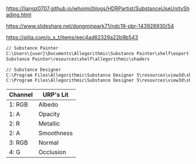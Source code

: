 
https://liangz0707.github.io/whoimi/blogs/HDRPartist/SubstanceUseUnityShading.html


https://www.slideshare.net/dongminpark71/ndc19-pbr-143928930/54


https://qiita.com/o_s_t/items/eec4ad62329a22b9b543



``` txt
// Substance Painter
C:\Users\{user}\Documents\Allegorithmic\Substance Painter\shelf\export-presets
Substance Painter\resources\shelf\allegorithmic\shaders

// Substance Designer
C:\Program Files\Allegorithmic\Substance Designer 5\resources\view3d\shaders\common\pbr_ibl.glsl
C:\Program Files\Allegorithmic\Substance Designer 5\resources\view3d\shaders\lambert\fs.glsl
```

| Channel | URP's Lit  |
| ------- | ---------- |
| 1: RGB  | Albedo     |
| 1: A    | Opacity    |
| 2: R    | Metallic   |
| 2: A    | Smoothness |
| 3: RGB  | Normal     |
| 4: G    | Occlusion  |